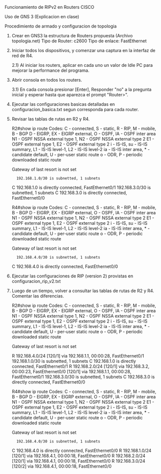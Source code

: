 Funcionamiento de RIPv2 en Routers CISCO

Uso de GNS 3 (Explicacion en clase)

Procedimiento de armado y configuracion de topologia

1) Crear en GNS3 la estructura de Routers propuesta (Archivo topologia.net) 
    Tipo de Router: c2600
    Tipo de enlace: FastEthernet

2) Iniciar todos los dispositivos, y comenzar una captura en la interfaz 
	de red de R4.

	2.1) Al iniciar los routers, aplicar en cada uno un valor de Idle PC
		para mejorar la performance del programa.

3) Abrir consola en todos los routers.

	3.1) En cada consola presionar [Enter], Responder "no" a la pregunta  
		inicial y esperar hasta que aparezca el prompt "Router>".

4) Ejecutar las configuraciones basicas detalladas en configuracion_basica.txt 
	segun corresponda para cada router.

5) Revisar las tablas de rutas en R2 y R4.

	R2#show ip route
	Codes: C - connected, S - static, R - RIP, M - mobile, B - BGP
		   D - EIGRP, EX - EIGRP external, O - OSPF, IA - OSPF inter area 
		   N1 - OSPF NSSA external type 1, N2 - OSPF NSSA external type 2
		   E1 - OSPF external type 1, E2 - OSPF external type 2
		   i - IS-IS, su - IS-IS summary, L1 - IS-IS level-1, L2 - IS-IS level-2
		   ia - IS-IS inter area, * - candidate default, U - per-user static route
		   o - ODR, P - periodic downloaded static route

	Gateway of last resort is not set

		 192.168.1.0/30 is subnetted, 1 subnets
	C       192.168.1.0 is directly connected, FastEthernet0/1
		 192.168.3.0/30 is subnetted, 1 subnets
	C       192.168.3.0 is directly connected, FastEthernet0/0

	R4#show ip route
	Codes: C - connected, S - static, R - RIP, M - mobile, B - BGP
		   D - EIGRP, EX - EIGRP external, O - OSPF, IA - OSPF inter area 
		   N1 - OSPF NSSA external type 1, N2 - OSPF NSSA external type 2
		   E1 - OSPF external type 1, E2 - OSPF external type 2
		   i - IS-IS, su - IS-IS summary, L1 - IS-IS level-1, L2 - IS-IS level-2
		   ia - IS-IS inter area, * - candidate default, U - per-user static route
		   o - ODR, P - periodic downloaded static route

	Gateway of last resort is not set

		 192.168.4.0/30 is subnetted, 1 subnets
	C       192.168.4.0 is directly connected, FastEthernet0/0

6) Ejecutar las configuraciones de RIP (version 2) provistas en 
	configuracion_rip_v2.txt

7) Luego de un tiempo, volver a consultar las tablas de rutas de R2 y R4.
	Comentar las diferencias.

	R2#show ip route
	Codes: C - connected, S - static, R - RIP, M - mobile, B - BGP
		   D - EIGRP, EX - EIGRP external, O - OSPF, IA - OSPF inter area 
		   N1 - OSPF NSSA external type 1, N2 - OSPF NSSA external type 2
		   E1 - OSPF external type 1, E2 - OSPF external type 2
		   i - IS-IS, su - IS-IS summary, L1 - IS-IS level-1, L2 - IS-IS level-2
		   ia - IS-IS inter area, * - candidate default, U - per-user static route
		   o - ODR, P - periodic downloaded static route

	Gateway of last resort is not set

	R    192.168.4.0/24 [120/1] via 192.168.1.1, 00:00:28, FastEthernet0/1
		 192.168.1.0/30 is subnetted, 1 subnets
	C       192.168.1.0 is directly connected, FastEthernet0/1
	R    192.168.2.0/24 [120/1] via 192.168.3.2, 00:00:23, FastEthernet0/0
						[120/1] via 192.168.1.1, 00:00:28, FastEthernet0/1
		 192.168.3.0/30 is subnetted, 1 subnets
	C       192.168.3.0 is directly connected, FastEthernet0/0
	
	
	R4#show ip route
	Codes: C - connected, S - static, R - RIP, M - mobile, B - BGP
		   D - EIGRP, EX - EIGRP external, O - OSPF, IA - OSPF inter area 
		   N1 - OSPF NSSA external type 1, N2 - OSPF NSSA external type 2
		   E1 - OSPF external type 1, E2 - OSPF external type 2
		   i - IS-IS, su - IS-IS summary, L1 - IS-IS level-1, L2 - IS-IS level-2
		   ia - IS-IS inter area, * - candidate default, U - per-user static route
		   o - ODR, P - periodic downloaded static route

	Gateway of last resort is not set

		 192.168.4.0/30 is subnetted, 1 subnets
	C       192.168.4.0 is directly connected, FastEthernet0/0
	R    192.168.1.0/24 [120/1] via 192.168.4.1, 00:00:18, FastEthernet0/0
	R    192.168.2.0/24 [120/1] via 192.168.4.1, 00:00:18, FastEthernet0/0
	R    192.168.3.0/24 [120/2] via 192.168.4.1, 00:00:18, FastEthernet0/0
